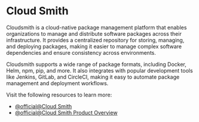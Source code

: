 # Cloud Smith

Cloudsmith is a cloud-native package management platform that enables organizations to manage and distribute software packages across their infrastructure. It provides a centralized repository for storing, managing, and deploying packages, making it easier to manage complex software dependencies and ensure consistency across environments.

Cloudsmith supports a wide range of package formats, including Docker, Helm, npm, pip, and more. It also integrates with popular development tools like Jenkins, GitLab, and CircleCI, making it easy to automate package management and deployment workflows.

Visit the following resources to learn more:

- [@official@Cloud Smith](https://cloudsmith.com/)
- [@official@Cloud Smith Product Overview](https://cloudsmith.com/product/)
